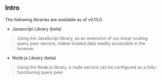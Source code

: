 ## Intro

The following libraries are available as of v0.13.0.

* Javascript Library (beta)
>  Using the JavaScript library, as an extension of our linear-scaling query peer service, makes trusted data readily accessible in the browser. 

* Node.js Library (beta)
> Using the Node.js library, a node service can be configured as a fully-functioning query peer. 


